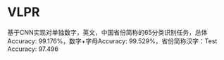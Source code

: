 # VLPR
基于CNN实现对单独数字，英文，中国省份简称的65分类识别任务，总体Accuracy: 99.176%，数字+字母Accuracy: 99.529%，省份简称汉字：Test Accuracy: 97.496
